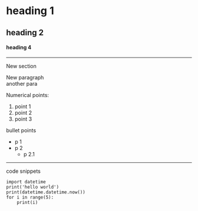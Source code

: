 # heading 1
## heading 2
#### heading 4
---
New section

New paragraph<br>
another para

Numerical points:
1. point 1
2. point 2
3. point 3


bullet points
* p 1
* p 2
  * p 2.1

---
code snippets
```
import datetime
print('hello world')
print(datetime.datetime.now())
for i in range(5):
    print(i)
```


